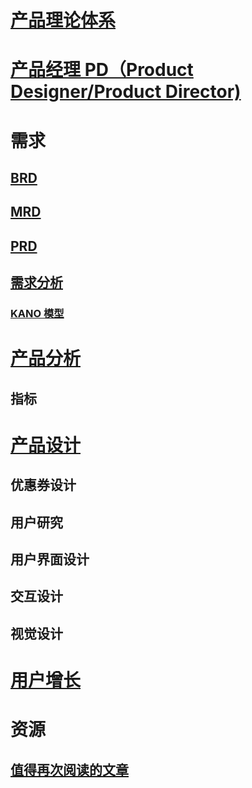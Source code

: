 
# [产品理论体系](Theories/README.md)

# [产品经理 PD（Product Designer/Product Director)](PD/README.md)

# 需求
## [BRD](Requirement/BRD.md)
## [MRD](Requirement/MRD.md)
## [PRD](Requirement/PRD.md)

## [需求分析](Requirement/Analysis/README.md)
### [KANO 模型](Requirement/Models/KANO.md)



# [产品分析](ProductAnalysis/README.md)
## 指标

# [产品设计](ProductDesign/README.md)
## 优惠券设计

## 用户研究
## 用户界面设计
## 交互设计
## 视觉设计

# [用户增长](https://github.com/SC-CS-KS/KS-GrowthHacker)

# 资源
## [值得再次阅读的文章](_resources/Enshrine.md)

